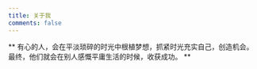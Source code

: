 ```yaml
---
title: 关于我
comments: false
---
```


** 
有心的人，会在平淡琐碎的时光中根植梦想，抓紧时光充实自己，创造机会。最终，他们就会在别人感慨平庸生活的时候，收获成功。
 ** 
